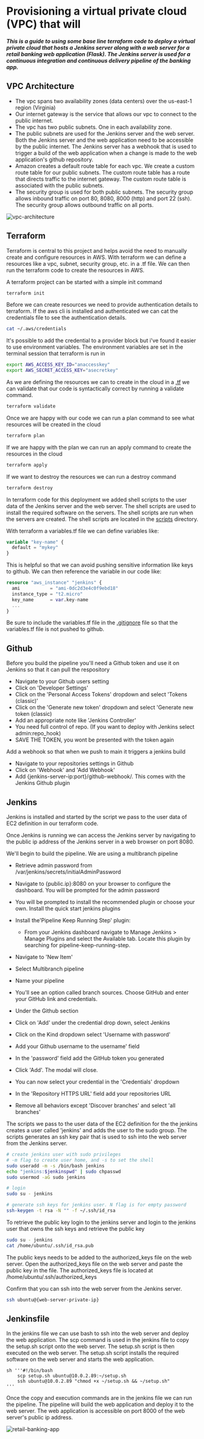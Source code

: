 # Provisioning a virtual private cloud (VPC) that will 

***This is a guide to using some base line terraform code to deploy a virtual private cloud that hosts a Jenkins server along with a web server for a retail banking web application (Flask). The Jenkins server is used for a continuous integration and continuous delivery pipeline of the banking app.***

## VPC Architecture

- The vpc spans two availability zones (data centers) over the us-east-1 region (Virginia)
- Our internet gateway is the service that allows our vpc to connect to the public internet.
- The vpc has two public subnets. One in each availability zone. 
- The public subnets are used for the Jenkins server and the web server. Both the Jenkins server and the web application need to be accessible by the public internet. The Jenkins server has a webhook that is used to trigger a build of the web application when a change is made to the web application's github repository.
- Amazon creates a default route table for each vpc. We create a custom route table for our public subnets. The custom route table has a route that directs traffic to the internet gateway. The custom route table is associated with the public subnets.
- The security group is used for both public subnets. The security group allows inbound traffic on port 80, 8080, 8000 (http) and port 22 (ssh). The security group allows outbound traffic on all ports.

![vpc-architecture](vpc-w-terraform.png)

## Terraform

Terraform is central to this project and helps avoid the need to manually create and configure resources in AWS. With terraform we can define a resources like a vpc, subnet, security group, etc. in a .tf file. We can then run the terraform code to create the resources in AWS. 

A terraform project can be started with a simple init command
```bash
terraform init
```

Before we can create resources we need to provide authentication details to terraform. If the aws cli is installed and authenticated we can cat the credentials file to see the authentication details.
```bash
cat ~/.aws/credentials
```

It's possible to add the credential to a provider block but i've found it easier to use environment variables. The environment variables are set in the terminal session that terraform is run in
```bash
export AWS_ACCESS_KEY_ID="anaccesskey"
export AWS_SECRET_ACCESS_KEY="asecretkey"
```

As we are defining the resources we can to create in the cloud in a [.tf](./terraform/main.tf) we can validate that our code is syntactically correct by running a validate command.
```bash
terraform validate
```

Once we are happy with our code we can run a plan command to see what resources will be created in the cloud
```bash
terraform plan
```

If we are happy with the plan we can run an apply command to create the resources in the cloud
```bash
terraform apply
```

If we want to destroy the resources we can run a destroy command
```bash
terraform destroy
```

In terraform code for this deployment we added shell scripts to the user data of the Jenkins server and the web server. The shell scripts are used to install the required software on the servers. The shell scripts are run when the servers are created. The shell scripts are located in the [scripts](./terraform) directory.

With terraform a variables.tf file we can define variables like:
```terraform
variable "key-name" {
  default = "mykey"
}
```
This is helpful so that we can avoid pushing sensitive information like keys to github. We can then reference the variable in our code like:
```terraform
resource "aws_instance" "jenkins" {
  ami           = "ami-0dc2d3e4c0f9ebd18"
  instance_type = "t2.micro"
  key_name      = var.key-name
  ...
}
```

Be sure to include the variables.tf file in the [.gitignore](.gitignore) file so that the variables.tf file is not pushed to github.

## Github

Before you build the pipeline you'll need a Github token and use it on Jenkins so that it can pull the respository

- Navigate to your Github users setting
- Click on 'Developer Settings'
- Click on the 'Personal Access Tokens' dropdown and select 'Tokens (classic)'
- Click on the 'Generate new token' dropdown and select 'Generate new token (classic)
- Add an appropriate note like 'Jenkins Controller'
- You need full control of repo. (If you want to deploy with Jenkins select admin:repo_hook)
- SAVE THE TOKEN, you wont be presented with the token again

Add a webhook so that when we push to main it triggers a jenkins build

- Navigate to your repositories settings in Github
- Click on 'Webhook' and 'Add Webhook'
- Add {jenkins-server-ip:port}/github-webhook/. This comes with the Jenkins Github plugin

## Jenkins
Jenkins is installed and started by the script we pass to the user data of EC2 definition in our terraform code.

Once Jenkins is running we can access the Jenkins server by navigating to the public ip address of the Jenkins server in a web browser on port 8080.

We'll begin to build the pipeline. We are using a multibranch pipeline

- Retrieve admin password from /var/jenkins/secrets/initialAdminPassword
- Navigate to {public.ip}:8080 on your browser to configure the dashboard. You will be prompted for the admin password
- You will be prompted to install the recommended plugin or choose your own. Install the quick start jenkins plugins
- Install the'Pipeline Keep Running Step' plugin:

  - From your Jenkins dashboard navigate to Manage Jenkins > Manage Plugins and select the Available tab. Locate this plugin by searching for pipeline-keep-running-step.
- Navigate to 'New Item'
- Select Multibranch pipeline
- Name your pipeline
- You'll see an option called branch sources. Choose GitHub and enter your GitHub link and credentials.
- Under the Github section
- Click on 'Add' under the credential drop down, select Jenkins
- Click on the Kind dropdown select 'Username with password'
- Add your Github username to the username' field
- In the 'password' field add the GitHub token you generated
- Click 'Add'. The modal will close.
- You can now select your credential in the 'Credentials' dropdown
- In the 'Repository HTTPS URL' field add your repositories URL
- Remove all behaviors except 'Discover branches' and select 'all branches'

The scripts we pass to the user data of the EC2 definition for the the jenkins creates a user called 'jenkins' and adds the user to the sudo group. The scripts generates an ssh key pair that is used to ssh into the web server from the Jenkins server.

```bash
# create jenkins user with sudo privileges  
# -m flag to create user home, and -s to set the shell
sudo useradd -m -s /bin/bash jenkins
echo "jenkins:$jenkinspwd" | sudo chpasswd
sudo usermod -aG sudo jenkins

# login
sudo su - jenkins

# generate ssh keys for jenkins user. N flag is for empty password
ssh-keygen -t rsa -N "" -f ~/.ssh/id_rsa
```

To retrieve the public key login to the jenkins server and login to the jenkins user that owns the ssh keys and retrieve the public key 
```bash
sudo su - jenkins
cat /home/ubuntu/.ssh/id_rsa.pub
```

The public keys needs to be added to the authorized_keys file on the web server. Open the authorized_keys file on the web server and paste the public key in the file. The authorized_keys file is located at /home/ubuntu/.ssh/authorized_keys

Confirm that you can ssh into the web server from the Jenkins server. 
```bash
ssh ubuntu@{web-server-private-ip}
```

## Jenkinsfile

In the jenkins file we can use bash to ssh into the web server and deploy the web application. The scp command is used in the jenkins file to copy the setup.sh script onto the web server. The setup.sh script is then executed on the web server. The setup.sh script installs the required software on the web server and starts the web application.

```jenkinsfile
sh '''#!/bin/bash
    scp setup.sh ubuntu@10.0.2.89:~/setup.sh
    ssh ubuntu@10.0.2.89 "chmod +x ~/setup.sh && ~/setup.sh"
'''
```

Once the copy and execution commands are in the jenkins file we can run the pipeline. The pipeline will build the web application and deploy it to the web server. The web application is accessible on port 8000 of the web server's public ip address.

![retail-banking-app](retail-banking-app.png)